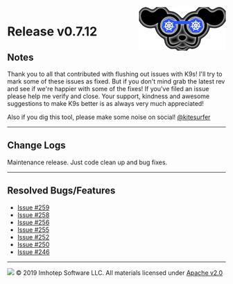 <img src="https://raw.githubusercontent.com/derailed/k9s/master/assets/k9s_small.png" align="right" width="200" height="auto"/>

# Release v0.7.12

## Notes

Thank you to all that contributed with flushing out issues with K9s! I'll try to mark some of these issues as fixed. But if you don't mind grab the latest rev and see if we're happier with some of the fixes! If you've filed an issue please help me verify and close. Your support, kindness and awesome suggestions to make K9s better is as always very much appreciated!

Also if you dig this tool, please make some noise on social! [@kitesurfer](https://twitter.com/kitesurfer)

---

## Change Logs

Maintenance release. Just code clean up and bug fixes.

---

## Resolved Bugs/Features

+ [Issue #259](https://github.com/derailed/k9s/issues/259)
+ [Issue #258](https://github.com/derailed/k9s/issues/258)
+ [Issue #256](https://github.com/derailed/k9s/issues/256)
+ [Issue #255](https://github.com/derailed/k9s/issues/255)
+ [Issue #252](https://github.com/derailed/k9s/issues/252)
+ [Issue #250](https://github.com/derailed/k9s/issues/250)
+ [Issue #246](https://github.com/derailed/k9s/issues/246)

---

<img src="https://raw.githubusercontent.com/derailed/k9s/master/assets/imhotep_logo.png" width="32" height="auto"/> © 2019 Imhotep Software LLC. All materials licensed under [Apache v2.0](http://www.apache.org/licenses/LICENSE-2.0)
